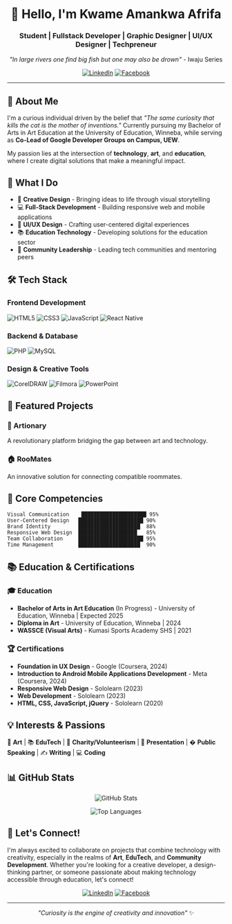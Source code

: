 <div align="center">

# 👋 Hello, I'm Kwame Amankwa Afrifa
### Student | Fullstack Developer | Graphic Designer | UI/UX Designer | Techpreneur

*"In large rivers one find big fish but one may also be drown"* - Iwaju Series

[![LinkedIn](https://img.shields.io/badge/LinkedIn-0077B5?style=for-the-badge&logo=linkedin&logoColor=white)](https://www.linkedin.com/in/theartgenie)
[![Facebook](https://img.shields.io/badge/Facebook-1877F2?style=for-the-badge&logo=facebook&logoColor=white)](https://www.facebook.com/kwameamankwa.afrifa)

</div>

---

## 🚀 About Me

I'm a curious individual driven by the belief that *"The same curiosity that kills the cat is the mother of inventions."* Currently pursuing my Bachelor of Arts in Art Education at the University of Education, Winneba, while serving as **Co-Lead of Google Developer Groups on Campus, UEW**.

My passion lies at the intersection of **technology**, **art**, and **education**, where I create digital solutions that make a meaningful impact.

## 💼 What I Do

- 🎨 **Creative Design** - Bringing ideas to life through visual storytelling
- 💻 **Full-Stack Development** - Building responsive web and mobile applications
- 🎯 **UI/UX Design** - Crafting user-centered digital experiences
- 📚 **Education Technology** - Developing solutions for the education sector
- 🤝 **Community Leadership** - Leading tech communities and mentoring peers

## 🛠️ Tech Stack

### Frontend Development
![HTML5](https://img.shields.io/badge/HTML5-E34F26?style=for-the-badge&logo=html5&logoColor=white)
![CSS3](https://img.shields.io/badge/CSS3-1572B6?style=for-the-badge&logo=css3&logoColor=white)
![JavaScript](https://img.shields.io/badge/JavaScript-F7DF1E?style=for-the-badge&logo=javascript&logoColor=black)
![React Native](https://img.shields.io/badge/React_Native-20232A?style=for-the-badge&logo=react&logoColor=61DAFB)

### Backend & Database
![PHP](https://img.shields.io/badge/PHP-777BB4?style=for-the-badge&logo=php&logoColor=white)
![MySQL](https://img.shields.io/badge/MySQL-005C84?style=for-the-badge&logo=mysql&logoColor=white)

### Design & Creative Tools
![CorelDRAW](https://img.shields.io/badge/CorelDRAW-2C5234?style=for-the-badge&logo=coreldraw&logoColor=white)
![Filmora](https://img.shields.io/badge/Filmora-00C4CC?style=for-the-badge&logo=wondershare&logoColor=white)
![PowerPoint](https://img.shields.io/badge/PowerPoint-B7472A?style=for-the-badge&logo=microsoft-powerpoint&logoColor=white)

## 🌟 Featured Projects

### 🎨 Artionary
A revolutionary platform bridging the gap between art and technology.

### 🏠 RooMates
An innovative solution for connecting compatible roommates.

## 🎯 Core Competencies

```
Visual Communication    █████████████████████ 95%
User-Centered Design   █████████████████████ 90%
Brand Identity         ████████████████████  88%
Responsive Web Design  ███████████████████   85%
Team Collaboration     █████████████████████ 95%
Time Management        ████████████████████  90%
```

## 📚 Education & Certifications

### 🎓 Education
- **Bachelor of Arts in Art Education** (In Progress) - University of Education, Winneba | Expected 2025
- **Diploma in Art** - University of Education, Winneba | 2024
- **WASSCE (Visual Arts)** - Kumasi Sports Academy SHS | 2021

### 🏆 Certifications
- **Foundation in UX Design** - Google (Coursera, 2024)
- **Introduction to Android Mobile Applications Development** - Meta (Coursera, 2024)
- **Responsive Web Design** - Sololearn (2023)
- **Web Development** - Sololearn (2023)
- **HTML, CSS, JavaScript, jQuery** - Sololearn (2020)

## 💡 Interests & Passions

🎨 **Art** | 📚 **EduTech** | 🤝 **Charity/Volunteerism** | 🎤 **Presentation** | �️ **Public Speaking** | ✍️ **Writing** | 💻 **Coding**

## 📊 GitHub Stats

<div align="center">

![GitHub Stats](https://github-readme-stats.vercel.app/api?username=Amankwafrifa12&show_icons=true&theme=radical)

![Top Languages](https://github-readme-stats.vercel.app/api/top-langs/?username=Amankwafrifa12&layout=compact&theme=radical)

</div>

## 🤝 Let's Connect!

I'm always excited to collaborate on projects that combine technology with creativity, especially in the realms of **Art**, **EduTech**, and **Community Development**. Whether you're looking for a creative developer, a design-thinking partner, or someone passionate about making technology accessible through education, let's connect!

<div align="center">

[![LinkedIn](https://img.shields.io/badge/LinkedIn-Let's_Connect-0077B5?style=for-the-badge&logo=linkedin&logoColor=white)](https://www.linkedin.com/in/theartgenie)
[![Facebook](https://img.shields.io/badge/Facebook-Follow_Me-1877F2?style=for-the-badge&logo=facebook&logoColor=white)](https://www.facebook.com/kwameamankwa.afrifa)

---

*"Curiosity is the engine of creativity and innovation"* ✨

</div>
<!--
**Amankwafrifa12/Amankwafrifa12** is a ✨ _special_ ✨ repository because its `README.md` (this file) appears on your GitHub profile.

Here are some ideas to get you started:

- 🔭 I’m currently working on ...
- 🌱 I’m currently learning ...
- 👯 I’m looking to collaborate on ...
- 🤔 I’m looking for help with ...
- 💬 Ask me about ...
- 📫 How to reach me: ...
- 😄 Pronouns: ...
- ⚡ Fun fact: ...
-->
